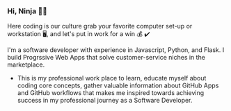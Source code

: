 ### Hi, Ninja 🥷👋
Here coding is our culture grab your favorite computer set-up or workstation 🖥️, and let's put in work for a win 💰 ✔️

<!--
**KyleGichez/KyleGichez** is a ✨ _special_ ✨ repository because its `README.md` (this file) appears on your GitHub profile.

Here are some ideas to get you started:

- 🔭 I’m currently working on ...
- 🌱 I’m currently learning ...
- 👯 I’m looking to collaborate on ...
- 🤔 I’m looking for help with ...
- 💬 Ask me about ...
- 📫 How to reach me: ...
- 😄 Pronouns: ...
- ⚡ Fun fact: ...
-->
I'm a software developer with experience in Javascript, Python, and Flask.
I build Progrssive Web Apps that solve customer-service niches in the marketplace.
- This is my professional work place to learn, educate myself about coding core concepts, gather valuable information about GitHub Apps and GitHub workflows that makes me inspired towards achieving success in my professional journey as a Software Developer.
